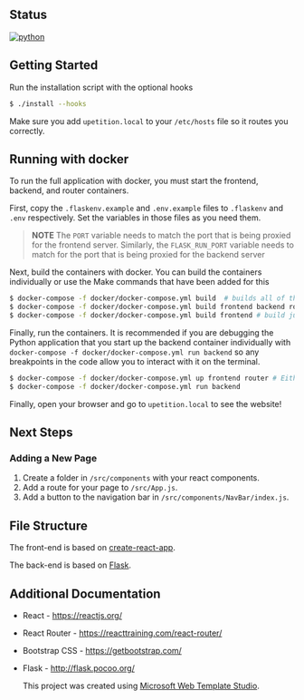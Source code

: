 ﻿## Status
[![python](https://github.com/DudeRandom21/Stop-uOttawa-Surveillance/workflows/python/badge.svg)](https://github.com/DudeRandom21/Stop-uOttawa-Surveillance/actions?query=workflow%3Apython)

## Getting Started

Run the installation script with the optional hooks

```bash
$ ./install --hooks
```

Make sure you add `upetition.local` to your `/etc/hosts` file so it routes you correctly.

## Running with docker
To run the full application with docker, you must start the frontend, backend, and router containers.

First, copy the `.flaskenv.example` and `.env.example` files to `.flaskenv` and `.env` respectively. Set the variables in those files as you need them.

> **NOTE** The `PORT` variable needs to match the port that is being proxied for the frontend server. Similarly, the `FLASK_RUN_PORT` variable needs to match for the port that is being proxied for the backend server

Next, build the containers with docker. You can build the containers individually or use the Make commands that have been added for this

```bash
$ docker-compose -f docker/docker-compose.yml build  # builds all of them
$ docker-compose -f docker/docker-compose.yml build frontend backend router # same as above
$ docker-compose -f docker/docker-compose.yml build frontend # build just the frontend container
```

Finally, run the containers. It is recommended if you are debugging the Python application that you start up the backend container individually with `docker-compose -f docker/docker-compose.yml run backend` so any breakpoints in the code allow you to interact with it on the terminal.

```bash
$ docker-compose -f docker/docker-compose.yml up frontend router # Either run in a different terminal or run with -d
$ docker-compose -f docker/docker-compose.yml run backend
```

Finally, open your browser and go to `upetition.local` to see the website!

## Next Steps


### Adding a New Page

1. Create a folder in `/src/components` with your react components.
2. Add a route for your page to `/src/App.js`.
3. Add a button to the navigation bar in `/src/components/NavBar/index.js`.


## File Structure

The front-end is based on [create-react-app](https://github.com/facebook/create-react-app).

The back-end is based on [Flask](https://github.com/pallets/flask).


## Additional Documentation


- React - https://reactjs.org/
- React Router - https://reacttraining.com/react-router/

- Bootstrap CSS - https://getbootstrap.com/
- Flask - http://flask.pocoo.org/


  This project was created using [Microsoft Web Template Studio](https://github.com/Microsoft/WebTemplateStudio).
